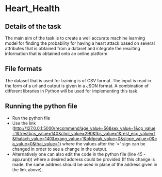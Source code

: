 # Heart_Health

## Details of the task

The main aim of the task is to create a well accurate machine learning model for finding the probability for having a heart attack based on several attributes that is obtained from a dataset and integrate the resulting information that is obtained onto an online platform.

## File formats

The dataset that is used for training is of CSV format. The input is read in the form of a url and output is given in a JSON format. A combination of different libraries in Python will be used for implementing this task.


## Running the python file

* Run the python file
* Use the link (http://127.0.0.1:5000/recommend/age_value=56&sex_value=1&cp_value=1&trestbps_value=140&chol_value=290&fbs_value=1&rest_ecg_value=1&thalach_value=140&exang_value=1&oldpeak_value=0&slope_value=0&ca_value=0&thal_value=1) where the values after the '=' sign can be changed in order to see a change in the output.
* Alternatively one can also edit the code in the python file (line 45 - app.run()) where a desired address could be provided (If this change is made, the same address should be used in place of the address given in the link above).
